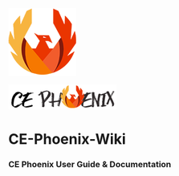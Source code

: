 ![](https://github.com/heatherbellho/CE-Phoenix-Wiki/blob/master/docs/phoenix.png)

![](https://github.com/heatherbellho/CE-Phoenix-Wiki/blob/master/docs/store_logo_brand.png)
# CE-Phoenix-Wiki
### CE Phoenix User Guide &amp; Documentation
